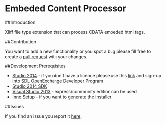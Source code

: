 # Embeded Content Processor

##Introduction

Xliff file type extension that can process CDATA embeded html tags.

##Contribution

You want to add a new functionality or you spot a bug please fill free to create a [pull request](http://www.codenewbie.org/blogs/how-to-make-a-pull-request) with your changes.

##Development Prerequisites

* [Studio 2014](https://oos.sdl.com/asp/products/ssl/account/mydownloads.asp) - if you don't have a licence please use this [link](http://www.translationzone.com/openexchange/developer/index.html) and sign-up into SDL OpenExchange Developer Program
* [Studio 2014 SDK](http://www.translationzone.com/openexchange/developer/sdk.html)
* [Visual Studio 2013](http://www.visualstudio.com/downloads/download-visual-studio-vs) - express/community edition can be used
* [Inno Setup](http://www.jrsoftware.org/isinfo.php) - if you want to generate the installer

##Issues

If you find an issue you report it [here](https://github.com/sdl/SDL-Community/issues).
